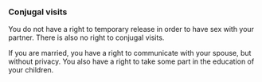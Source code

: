 ###  Conjugal visits

You do not have a right to temporary release in order to have sex with your
partner. There is also no right to conjugal visits.

If you are married, you have a right to communicate with your spouse, but
without privacy. You also have a right to take some part in the education of
your children.
